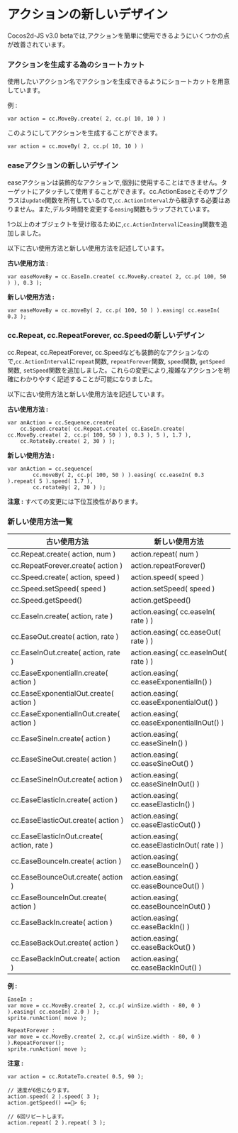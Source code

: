 # アクションの新しいデザイン

Cocos2d-JS v3.0 betaでは,アクションを簡単に使用できるようにいくつかの点が改善されています。

### アクションを生成する為のショートカット ###

使用したいアクション名でアクションを生成できるようにショートカットを用意しています。

例 :

```
var action = cc.MoveBy.create( 2, cc.p( 10, 10 ) )
```
このようにしてアクションを生成することができます。  

```
var action = cc.moveBy( 2, cc.p( 10, 10 ) )
```

### easeアクションの新しいデザイン ###

easeアクションは装飾的なアクションで,個別に使用することはできません。ターゲットにアタッチして使用することができます。cc.ActionEaseとそのサブクラスは`update`関数を所有しているので,`cc.ActionInterval`から継承する必要はありません。また,デルタ時間を変更する`easing`関数もラップされています。

1つ以上のオブジェクトを受け取るために,`cc.ActionInterval`に`easing`関数を追加しました。

以下に古い使用方法と新しい使用方法を記述しています。

**古い使用方法 :**

```
var easeMoveBy = cc.EaseIn.create( cc.MoveBy.create( 2, cc.p( 100, 50 ) ), 0.3 );
```

**新しい使用方法 :**

```
var easeMoveBy = cc.moveBy( 2, cc.p( 100, 50 ) ).easing( cc.easeIn( 0.3 );
```

### cc.Repeat, cc.RepeatForever, cc.Speedの新しいデザイン ###

cc.Repeat, cc.RepeatForever, cc.Speedなども装飾的なアクションなので,`cc.ActionInterval`に`repeat`関数, `repeatForever`関数, `speed`関数, `getSpeed`関数, `setSpeed`関数を追加しました。これらの変更により,複雑なアクションを明確にわかりやすく記述することが可能になりました。

以下に古い使用方法と新しい使用方法を記述しています。

**古い使用方法 :**

```
var anAction = cc.Sequence.create(
    cc.Speed.create( cc.Repeat.create( cc.EaseIn.create( cc.MoveBy.create( 2, cc.p( 100, 50 ) ), 0.3 ), 5 ), 1.7 ),
    cc.RotateBy.create( 2, 30 ) );
```

**新しい使用方法 :**

```
var anAction = cc.sequence(
		cc.moveBy( 2, cc.p( 100, 50 ) ).easing( cc.easeIn( 0.3 ).repeat( 5 ).speed( 1.7 ), 
		cc.rotateBy( 2, 30 ) );
```

**注意 :** すべての変更には下位互換性があります。

### 新しい使用方法一覧 ###

古い使用方法                           | 新しい使用方法
------------                         | ------------
cc.Repeat.create( action, num )      | action.repeat( num )
cc.RepeatForever.create( action )    | action.repeatForever()
cc.Speed.create( action, speed )     | action.speed( speed )
cc.Speed.setSpeed( speed )  	         | action.setSpeed( speed )
cc.Speed.getSpeed()  			     | action.getSpeed()
cc.EaseIn.create( action, rate )     | action.easing( cc.easeIn( rate ) )
cc.EaseOut.create( action, rate )    | action.easing( cc.easeOut( rate ) )
cc.EaseInOut.create( action, rate )  | action.easing( cc.easeInOut( rate ) )
cc.EaseExponentialIn.create( action )      | action.easing( cc.easeExponentialIn() )
cc.EaseExponentialOut.create( action )     | action.easing( cc.easeExponentialOut() )
cc.EaseExponentialInOut.create( action )   | action.easing( cc.easeExponentialInOut() )
cc.EaseSineIn.create( action )             | action.easing( cc.easeSineIn() )
cc.EaseSineOut.create( action )            | action.easing( cc.easeSineOut() )
cc.EaseSineInOut.create( action )          | action.easing( cc.easeSineInOut() )
cc.EaseElasticIn.create( action )          | action.easing( cc.easeElasticIn() )
cc.EaseElasticOut.create( action )         | action.easing( cc.easeElasticOut() )
cc.EaseElasticInOut.create( action, rate ) | action.easing( cc.easeElasticInOut( rate ) )
cc.EaseBounceIn.create( action )	           | action.easing( cc.easeBounceIn() )
cc.EaseBounceOut.create( action )          | action.easing( cc.easeBounceOut() )
cc.EaseBounceInOut.create( action )        | action.easing( cc.easeBounceInOut() )
cc.EaseBackIn.create( action )             | action.easing( cc.easeBackIn() )
cc.EaseBackOut.create( action )            | action.easing( cc.easeBackOut() )
cc.EaseBackInOut.create( action )          | action.easing( cc.easeBackInOut() )

**例 :**

````
EaseIn :
var move = cc.MoveBy.create( 2, cc.p( winSize.width - 80, 0 ) ).easing( cc.easeIn( 2.0 ) );
sprite.runAction( move );

RepeatForever :
var move = cc.MoveBy.create( 2, cc.p( winSize.width - 80, 0 ) ).RepeatForever();
sprite.runAction( move );
````

**注意 :**

```
var action = cc.RotateTo.create( 0.5, 90 );

// 速度が6倍になります。
action.speed( 2 ).speed( 3 );
action.getSpeed() ==> 6;

// 6回リピートします。
action.repeat( 2 ).repeat( 3 );
```